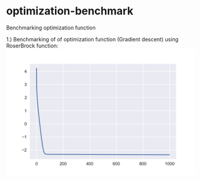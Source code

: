 # optimization-benchmark
Benchmarking optimization function

1.) Benchmarking of of optimization function (Gradient descent) using RoserBrock function:
![RoserBrock](rosenbrock.png)
